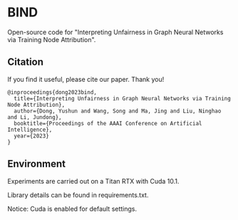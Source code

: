 # BIND

Open-source code for "Interpreting Unfairness in Graph Neural Networks via Training Node Attribution".

## Citation

If you find it useful, please cite our paper. Thank you!

```
@inproceedings{dong2023bind,
  title={Interpreting Unfairness in Graph Neural Networks via Training Node Attribution},
  author={Dong, Yushun and Wang, Song and Ma, Jing and Liu, Ninghao and Li, Jundong},
  booktitle={Proceedings of the AAAI Conference on Artificial Intelligence},
  year={2023}
}
```

## Environment
Experiments are carried out on a Titan RTX with Cuda 10.1. 

Library details can be found in requirements.txt.

Notice: Cuda is enabled for default settings.
